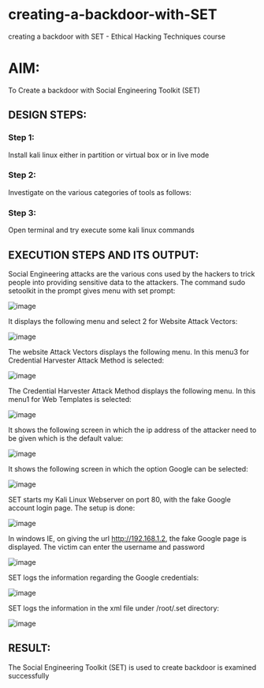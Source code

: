 # creating-a-backdoor-with-SET
creating a backdoor with SET - Ethical Hacking Techniques course

# AIM:
To Create a backdoor with Social Engineering Toolkit (SET)

## DESIGN STEPS:

### Step 1:

Install kali linux either in partition or virtual box or in live mode


### Step 2:

Investigate on the various categories of tools as follows:

### Step 3:

Open terminal and try execute some kali linux commands

## EXECUTION STEPS AND ITS OUTPUT:
Social Engineering attacks are the various cons used by the hackers to trick people into providing sensitive data to the attackers. 
The command sudo setoolkit in the prompt gives menu with set prompt:


![image](https://github.com/Subhikshaa13/creating-a-backdoor-with-SET/assets/118787344/87c84446-db8b-4dca-8b63-587ed5259566)

It displays the following menu and select 2 for Website Attack Vectors:

![image](https://github.com/Subhikshaa13/creating-a-backdoor-with-SET/assets/118787344/21ec8810-fa57-4c3d-8741-ca2edecd53e1)

The website Attack Vectors displays the following menu. In this menu3 for Credential Harvester Attack Method is selected:

![image](https://github.com/Subhikshaa13/creating-a-backdoor-with-SET/assets/118787344/2493ee9e-f8ab-41ea-8f6b-fac65b135f1e)

The Credential Harvester Attack Method displays the following menu. In this menu1 for Web Templates is selected:

![image](https://github.com/Subhikshaa13/creating-a-backdoor-with-SET/assets/118787344/08751118-063d-4f5a-b3cd-16528f586783)

It shows the following screen in which the ip address of the attacker need to be given which is the default value:

![image](https://github.com/Subhikshaa13/creating-a-backdoor-with-SET/assets/118787344/571e91b2-9ee8-4c4e-ac57-98996835c164)

It shows the following screen in which the option Google can be selected:

![image](https://github.com/Subhikshaa13/creating-a-backdoor-with-SET/assets/118787344/5d23ee60-06bf-43bc-9ade-8cd190cde66b)

SET starts my Kali Linux Webserver on port 80, with the fake Google account login page. The setup is done:

![image](https://github.com/Subhikshaa13/creating-a-backdoor-with-SET/assets/118787344/a3af39be-c471-4ace-9453-ec4a2bb5087e)


In windows IE, on giving the url http://192.168.1.2, the fake Google page is displayed. The victim can enter the username and password

![image](https://github.com/Subhikshaa13/creating-a-backdoor-with-SET/assets/118787344/2c4b05f5-c73d-4feb-9b78-6524be5f7241)

SET logs the information regarding the Google credentials:

![image](https://github.com/Subhikshaa13/creating-a-backdoor-with-SET/assets/118787344/a01f479f-d3b8-4612-8f18-02968d037fd1)

SET logs the information in the xml file under /root/.set directory:

![image](https://github.com/Subhikshaa13/creating-a-backdoor-with-SET/assets/118787344/5fa83046-a2ec-4edf-abc6-253b0003f3e1)


## RESULT:
The Social Engineering Toolkit (SET) is used to create backdoor is  examined successfully

